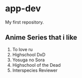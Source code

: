 # app-dev
My first repository.
## **Anime Series that i like**
1. To love ru
2. Highschool DxD
3. Yosuga no Sora 
4. Highschool of the Dead 
5. Interspecies Reviewer
